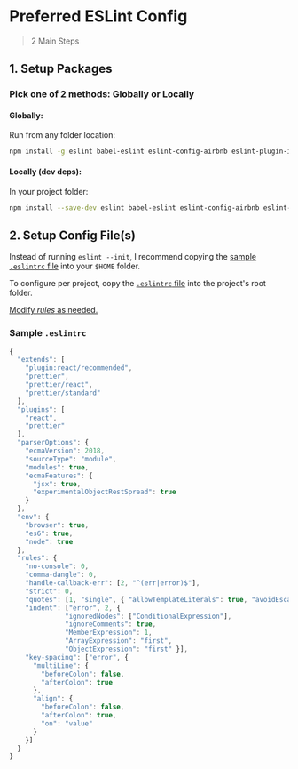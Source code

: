 # Preferred ESLint Config

> 2 Main Steps

## 1. Setup Packages

### Pick one of 2 methods: Globally or Locally

#### Globally:

Run from any folder location:

```sh
npm install -g eslint babel-eslint eslint-config-airbnb eslint-plugin-import eslint-plugin-jsx-a11y eslint-plugin-react eslint-config-prettier eslint-plugin-prettier prettier eslint-plugin-promise
```

#### Locally (dev deps):

In your project folder:

```sh
npm install --save-dev eslint babel-eslint eslint-config-airbnb eslint-plugin-import eslint-plugin-jsx-a11y eslint-plugin-react eslint-config-prettier eslint-plugin-prettier prettier eslint-plugin-promise
```

## 2. Setup Config File(s)

Instead of running `eslint --init`, I recommend copying the [sample `.eslintrc` file](#sample-eslintrc) into your `$HOME` folder.

To configure per project, copy the [`.eslintrc` file](#sample-eslintrc) into the project's root folder.

[Modify *rules* as needed.](https://eslint.org/docs/rules/)

### Sample `.eslintrc`

```js
{
  "extends": [
    "plugin:react/recommended",
    "prettier",
    "prettier/react",
    "prettier/standard"
  ],
  "plugins": [
    "react",
    "prettier"
  ],
  "parserOptions": {
    "ecmaVersion": 2018,
    "sourceType": "module",
    "modules": true,
    "ecmaFeatures": {
      "jsx": true,
      "experimentalObjectRestSpread": true
    }
  },
  "env": {
    "browser": true,
    "es6": true,
    "node": true
  },
  "rules": {
    "no-console": 0,
    "comma-dangle": 0,
    "handle-callback-err": [2, "^(err|error)$"],
    "strict": 0,
    "quotes": [1, "single", { "allowTemplateLiterals": true, "avoidEscape": true }],
    "indent": ["error", 2, {
              "ignoredNodes": ["ConditionalExpression"],
              "ignoreComments": true,
              "MemberExpression": 1,
              "ArrayExpression": "first",
              "ObjectExpression": "first" }],
    "key-spacing": ["error", {
      "multiLine": {
        "beforeColon": false,
        "afterColon": true
      },
      "align": {
        "beforeColon": false,
        "afterColon": true,
        "on": "value"
      }
    }]
  }
}
```
